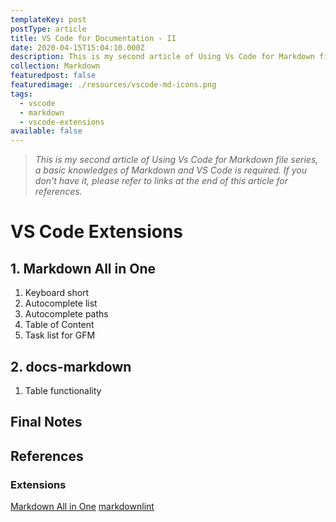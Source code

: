 ```yaml
---
templateKey: post
postType: article
title: VS Code for Documentation - II
date: 2020-04-15T15:04:10.000Z
description: This is my second article of Using Vs Code for Markdown file series, a basic knowledges of Markdown and VS Code is required. If you don't have it, please refer to links at the end of this article for references.
collection: Markdown
featuredpost: false
featuredimage: ./resources/vscode-md-icons.png
tags:
  - vscode
  - markdown
  - vscode-extensions
available: false
---
```


> *This is my second article of Using Vs Code for Markdown file series, a basic knowledges of Markdown and VS Code is required. If you don't have it, please refer to links at the end of this article for references.*

# VS Code Extensions

## 1. Markdown All in One

1. Keyboard short
2. Autocomplete list
3. Autocomplete paths
4. Table of Content
5. Task list for GFM 

## 2. docs-markdown

1. Table functionality

## Final Notes



## References

### Extensions

[Markdown All in One](https://marketplace.visualstudio.com/items?itemName=yzhang.markdown-all-in-one#keyboard-shortcuts)
[markdownlint](https://marketplace.visualstudio.com/items?itemName=DavidAnson.vscode-markdownlint)
